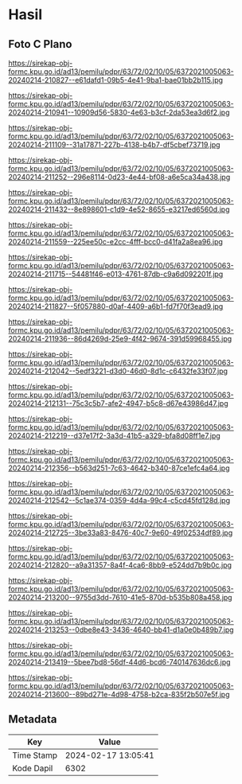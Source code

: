 # Hasil

## Foto C Plano

https://sirekap-obj-formc.kpu.go.id/ad13/pemilu/pdpr/63/72/02/10/05/6372021005063-20240214-210827--e61dafd1-09b5-4e41-9ba1-bae01bb2b115.jpg

https://sirekap-obj-formc.kpu.go.id/ad13/pemilu/pdpr/63/72/02/10/05/6372021005063-20240214-210941--10909d56-5830-4e63-b3cf-2da53ea3d6f2.jpg

https://sirekap-obj-formc.kpu.go.id/ad13/pemilu/pdpr/63/72/02/10/05/6372021005063-20240214-211109--31a17871-227b-4138-b4b7-df5cbef73719.jpg

https://sirekap-obj-formc.kpu.go.id/ad13/pemilu/pdpr/63/72/02/10/05/6372021005063-20240214-211252--296e8114-0d23-4e44-bf08-a6e5ca34a438.jpg

https://sirekap-obj-formc.kpu.go.id/ad13/pemilu/pdpr/63/72/02/10/05/6372021005063-20240214-211432--8e898601-c1d9-4e52-8655-e3217ed6560d.jpg

https://sirekap-obj-formc.kpu.go.id/ad13/pemilu/pdpr/63/72/02/10/05/6372021005063-20240214-211559--225ee50c-e2cc-4fff-bcc0-d41fa2a8ea96.jpg

https://sirekap-obj-formc.kpu.go.id/ad13/pemilu/pdpr/63/72/02/10/05/6372021005063-20240214-211715--54481f46-e013-4761-87db-c9a6d092201f.jpg

https://sirekap-obj-formc.kpu.go.id/ad13/pemilu/pdpr/63/72/02/10/05/6372021005063-20240214-211827--5f057880-d0af-4409-a6b1-fd7f70f3ead9.jpg

https://sirekap-obj-formc.kpu.go.id/ad13/pemilu/pdpr/63/72/02/10/05/6372021005063-20240214-211936--86d4269d-25e9-4f42-9674-391d59968455.jpg

https://sirekap-obj-formc.kpu.go.id/ad13/pemilu/pdpr/63/72/02/10/05/6372021005063-20240214-212042--5edf3221-d3d0-46d0-8d1c-c6432fe33f07.jpg

https://sirekap-obj-formc.kpu.go.id/ad13/pemilu/pdpr/63/72/02/10/05/6372021005063-20240214-212131--75c3c5b7-afe2-4947-b5c8-d67e43986d47.jpg

https://sirekap-obj-formc.kpu.go.id/ad13/pemilu/pdpr/63/72/02/10/05/6372021005063-20240214-212219--d37e17f2-3a3d-41b5-a329-bfa8d08ff1e7.jpg

https://sirekap-obj-formc.kpu.go.id/ad13/pemilu/pdpr/63/72/02/10/05/6372021005063-20240214-212356--b563d251-7c63-4642-b340-87ce1efc4a64.jpg

https://sirekap-obj-formc.kpu.go.id/ad13/pemilu/pdpr/63/72/02/10/05/6372021005063-20240214-212542--5c1ae374-0359-4d4a-99c4-c5cd45fd128d.jpg

https://sirekap-obj-formc.kpu.go.id/ad13/pemilu/pdpr/63/72/02/10/05/6372021005063-20240214-212725--3be33a83-8476-40c7-9e60-49f02534df89.jpg

https://sirekap-obj-formc.kpu.go.id/ad13/pemilu/pdpr/63/72/02/10/05/6372021005063-20240214-212820--a9a31357-8a4f-4ca6-8bb9-e524dd7b9b0c.jpg

https://sirekap-obj-formc.kpu.go.id/ad13/pemilu/pdpr/63/72/02/10/05/6372021005063-20240214-213200--9755d3dd-7610-41e5-870d-b535b808a458.jpg

https://sirekap-obj-formc.kpu.go.id/ad13/pemilu/pdpr/63/72/02/10/05/6372021005063-20240214-213253--0dbe8e43-3436-4640-bb41-d1a0e0b489b7.jpg

https://sirekap-obj-formc.kpu.go.id/ad13/pemilu/pdpr/63/72/02/10/05/6372021005063-20240214-213419--5bee7bd8-56df-44d6-bcd6-740147636dc6.jpg

https://sirekap-obj-formc.kpu.go.id/ad13/pemilu/pdpr/63/72/02/10/05/6372021005063-20240214-213600--89bd271e-4d98-4758-b2ca-835f2b507e5f.jpg


## Metadata

| Key        | Value               |
| ---------- | ------------------- |
| Time Stamp | 2024-02-17 13:05:41 |
| Kode Dapil | 6302                |



